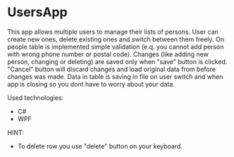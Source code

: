 # UsersApp
This app allows multiple users to manage their lists of persons. User can create new ones, delete existing ones and switch between them freely.
On people table is implemented simple validation (e.q. you cannot add person with wrong phone number or postal code).
Changes (like adding new person, changing or deleting) are saved only when "save" button is clicked. "Cancel" button will discard changes and
load original data from before changes was made.
Data in table is saving in file on user switch and when app is closing so you dont have to worry about your data.

Used technologies:
  - C# 
  - WPF
  
HINT:
  - To delete row you use "delete" button on your keyboard.
